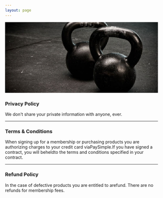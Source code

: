 ```yaml
---
layout: page
---
```

![Kettlebells](/images/kettlebells.jpg)

### Privacy Policy

We don't share your private information with anyone, ever.

--------------------------------------------------------------------------------

### Terms & Conditions

When signing up for a membership or purchasing products you are authorizing charges to your credit card viaPaySimple.If you have signed a contract, you will beheldto the terms and conditions specified in your contract.

--------------------------------------------------------------------------------

### Refund Policy

In the case of defective products you are entitled to arefund.  There are no refunds for membership fees.